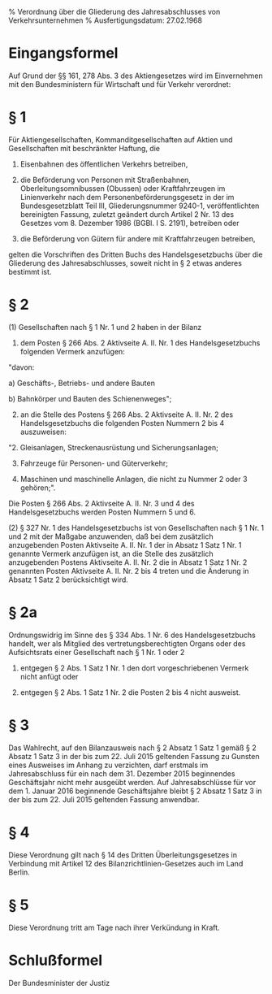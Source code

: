 % Verordnung über die Gliederung des Jahresabschlusses von Verkehrsunternehmen
% Ausfertigungsdatum: 27.02.1968
 
# Eingangsformel

Auf Grund der §§ 161, 278 Abs. 3 des Aktiengesetzes wird im Einvernehmen mit den Bundesministern für Wirtschaft und für Verkehr verordnet:

# § 1

Für Aktiengesellschaften, Kommanditgesellschaften auf Aktien und Gesellschaften mit beschränkter Haftung, die

1. Eisenbahnen des öffentlichen Verkehrs betreiben,

2. die Beförderung von Personen mit Straßenbahnen, Oberleitungsomnibussen (Obussen) oder Kraftfahrzeugen im Linienverkehr nach dem Personenbeförderungsgesetz in der im Bundesgesetzblatt Teil III, Gliederungsnummer 9240-1, veröffentlichten bereinigten Fassung, zuletzt geändert durch Artikel 2 Nr. 13 des Gesetzes vom 8. Dezember 1986 (BGBl. I S. 2191), betreiben oder

3. die Beförderung von Gütern für andere mit Kraftfahrzeugen betreiben,

gelten die Vorschriften des Dritten Buchs des Handelsgesetzbuchs über die Gliederung des Jahresabschlusses, soweit nicht in § 2 etwas anderes bestimmt ist.

# § 2

(1) Gesellschaften nach § 1 Nr. 1 und 2 haben in der Bilanz

1. dem Posten § 266 Abs. 2 Aktivseite A. II. Nr. 1 des Handelsgesetzbuchs folgenden Vermerk anzufügen:

"davon:

a) Geschäfts-, Betriebs- und andere Bauten

b) Bahnkörper und Bauten des Schienenweges";

2. an die Stelle des Postens § 266 Abs. 2 Aktivseite A. II. Nr. 2 des Handelsgesetzbuchs die folgenden Posten Nummern 2 bis 4 auszuweisen:

"2. Gleisanlagen, Streckenausrüstung und Sicherungsanlagen;

3. Fahrzeuge für Personen- und Güterverkehr;

4. Maschinen und maschinelle Anlagen, die nicht zu Nummer 2 oder 3 gehören;".

Die Posten § 266 Abs. 2 Aktivseite A. II. Nr. 3 und 4 des Handelsgesetzbuchs werden Posten Nummern 5 und 6.

(2) § 327 Nr. 1 des Handelsgesetzbuchs ist von Gesellschaften nach § 1 Nr. 1 und 2 mit der Maßgabe anzuwenden, daß bei dem zusätzlich anzugebenden Posten Aktivseite A. II. Nr. 1 der in Absatz 1 Satz 1 Nr. 1 genannte Vermerk anzufügen ist, an die Stelle des zusätzlich anzugebenden Postens Aktivseite A. II. Nr. 2 die in Absatz 1 Satz 1 Nr. 2 genannten Posten Aktivseite A. II. Nr. 2 bis 4 treten und die Änderung in Absatz 1 Satz 2 berücksichtigt wird.

# § 2a

Ordnungswidrig im Sinne des § 334 Abs. 1 Nr. 6 des Handelsgesetzbuchs handelt, wer als Mitglied des vertretungsberechtigten Organs oder des Aufsichtsrats einer Gesellschaft nach § 1 Nr. 1 oder 2

1. entgegen § 2 Abs. 1 Satz 1 Nr. 1 den dort vorgeschriebenen Vermerk nicht anfügt oder

2. entgegen § 2 Abs. 1 Satz 1 Nr. 2 die Posten 2 bis 4 nicht ausweist.

# § 3

Das Wahlrecht, auf den Bilanzausweis nach § 2 Absatz 1 Satz 1 gemäß § 2 Absatz 1 Satz 3 in der bis zum 22. Juli 2015 geltenden Fassung zu Gunsten eines Ausweises im Anhang zu verzichten, darf erstmals im Jahresabschluss für ein nach dem 31. Dezember 2015 beginnendes Geschäftsjahr nicht mehr ausgeübt werden. Auf Jahresabschlüsse für vor dem 1. Januar 2016 beginnende Geschäftsjahre bleibt § 2 Absatz 1 Satz 3 in der bis zum 22. Juli 2015 geltenden Fassung anwendbar.

# § 4

Diese Verordnung gilt nach § 14 des Dritten Überleitungsgesetzes in Verbindung mit Artikel 12 des Bilanzrichtlinien-Gesetzes auch im Land Berlin.

# § 5

Diese Verordnung tritt am Tage nach ihrer Verkündung in Kraft.

# Schlußformel

Der Bundesminister der Justiz
